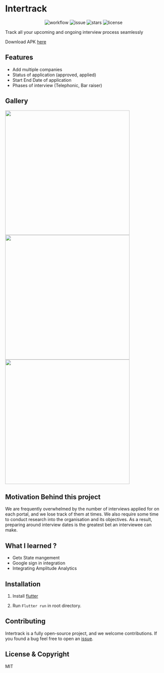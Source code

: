 # Intertrack


<center>

![ workflow](https://github.com/amitpatil215/intertrack/actions/workflows/ci.yml/badge.svg) ![issue] ![stars] ![license]

</center>


Track all your upcoming and ongoing interview process seamlessly

Download APK [here](https://drive.google.com/file/d/1TTRCYFj0x3QWmrFLDN7X5t7_2RqbBGrd/view?usp=sharing)

## Features
- Add multiple companies
- Status of application (approved, applied)
- Start End Date of application
- Phases of interview (Telephonic, Bar raiser)

## Gallery
<img src="https://user-images.githubusercontent.com/54329870/120926740-d0f8f680-c6fb-11eb-8327-63f81fcf13d2.png" height=400> <img src="https://user-images.githubusercontent.com/54329870/120926742-d35b5080-c6fb-11eb-9e32-47531e705b4d.png" height=400> <img src="https://user-images.githubusercontent.com/54329870/120926744-d3f3e700-c6fb-11eb-96c9-192013a826fc.png" height=400>

## Motivation Behind this project
We are frequently overwhelmed by the number of interviews applied for on each portal, and we lose track of them at times.
We also require some time to conduct research into the organisation and its objectives.
As a result, preparing around interview dates is the greatest bet an interviewee can make.

## What I learned ?
- Getx State mangement
- Google sign in integration
- Integrating Amplitude Analytics

## Installation

1. Install [flutter](https://flutter.dev/docs/get-started/install)

2. Run ```Flutter run``` in root directory.

## Contributing
Intertrack is a fully open-source project, and we welcome contributions. If you found a bug feel free to open an [issue](https://github.com/Amitpatil215/InterTrack/issues/new/choose).

## License & Copyright
MIT

<!-- Links -->

[issue]:https://img.shields.io/github/issues/Amitpatil215/InterTrack
[stars]:https://img.shields.io/github/stars/Amitpatil215/InterTrack
[license]:https://img.shields.io/github/license/Amitpatil215/InterTrack